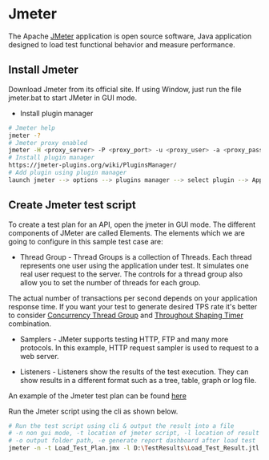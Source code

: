 # Jmeter
The Apache [JMeter](https://jmeter.apache.org/) application is open source software, Java application designed to load test functional behavior and measure performance.

## Install Jmeter
Download Jmeter from its official site. If using Window, just run the file jmeter.bat to start JMeter in GUI mode.
* Install plugin manager
```bash
# Jmeter help
jmeter -?
# Jmeter proxy enabled
jmeter -H <proxy_server> -P <proxy_port> -u <proxy_user> -a <proxy_password>
# Install plugin manager
https://jmeter-plugins.org/wiki/PluginsManager/
# Add plugin using plugin manager
launch jmeter --> options --> plugins manager --> select plugin --> Apply & Restart jmeter
```

## Create Jmeter test script
To create a test plan for an API, open the jmeter in GUI mode. The different components of JMeter are called Elements. The elements which we are going to configure in this sample test case are:
* Thread Group - Thread Groups is a collection of Threads. Each thread represents one user using the application under test. It simulates one real user request to the server. The controls for a thread group also allow you to set the number of threads for each group.

The actual number of transactions per second depends on your application response time. If you want your test to generate desired TPS rate it's better to consider [Concurrency Thread Group](https://jmeter-plugins.org/wiki/ConcurrencyThreadGroup/) and [Throughout Shaping Timer](https://jmeter-plugins.org/wiki/ThroughputShapingTimer/) combination.

* Samplers - JMeter supports testing HTTP, FTP and many more protocols. In this example, HTTP request sampler is used to request to a web server.

* Listeners - Listeners show the results of the test execution. They can show results in a different format such as a tree, table, graph or log file.

An example of the Jmeter test plan can be found [here](/src)

Run the Jmeter script using the cli as shown below.

```bash
# Run the test script using cli & output the result into a file
# -n non gui mode, -t location of jmeter script, -l location of result file
# -o output folder path, -e generate report dashboard after load test
jmeter -n -t Load_Test_Plan.jmx -l D:\TestResults\Load_Test_Result.jtl -e -o D:\TestResults\Dashboard
```
